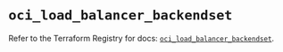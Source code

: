 # `oci_load_balancer_backendset`

Refer to the Terraform Registry for docs: [`oci_load_balancer_backendset`](https://registry.terraform.io/providers/hashicorp/oci/7.19.0/docs/resources/load_balancer_backendset).
